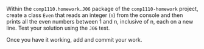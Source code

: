Within the `comp1110.homework.J06` package of the `comp1110-homework` project,
create a class `Even` that reads an integer (`n`) from the console and then
prints all the even numbers between 1 and n, inclusive of n, each on a new line.
Test your solution using the `J06` test.

Once you have it working, add and commit your work.
